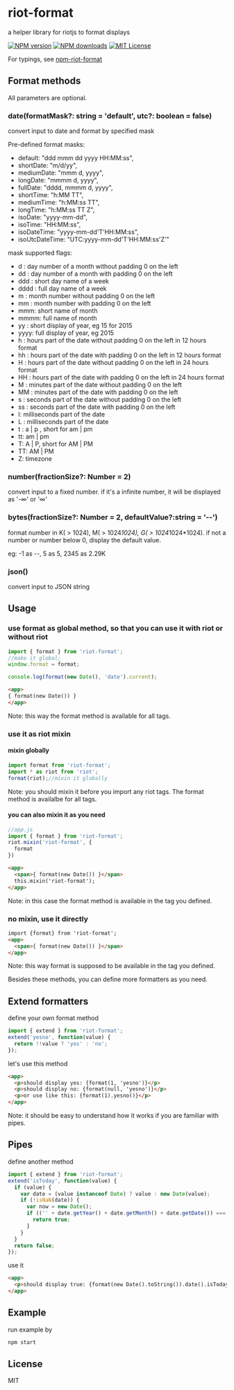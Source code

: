 # riot-format

a helper library for riotjs to format displays

[![NPM version][npm-version-image]][npm-url]
[![NPM downloads][npm-downloads-image]][npm-url]
[![MIT License][license-image]][license-url]

For typings, see [npm-riot-format](https://github.com/Joylei/npm-riot-format.git)

## Format methods

All parameters are optional.

### date(formatMask?: string = 'default', utc?: boolean = false)

convert input to date and format by specified mask

Pre-defined format masks:

- default: "ddd mmm dd yyyy HH:MM:ss",
- shortDate: "m/d/yy",
- mediumDate: "mmm d, yyyy",
- longDate: "mmmm d, yyyy",
- fullDate: "dddd, mmmm d, yyyy",
- shortTime: "h:MM TT",
- mediumTime: "h:MM:ss TT",
- longTime: "h:MM:ss TT Z",
- isoDate: "yyyy-mm-dd",
- isoTime: "HH:MM:ss",
- isoDateTime: "yyyy-mm-dd'T'HH:MM:ss",
- isoUtcDateTime: "UTC:yyyy-mm-dd'T'HH:MM:ss'Z'"

mask supported flags:

- d : day number of a month without padding 0 on the left
- dd : day number of a month with padding 0 on the left
- ddd : short day name of a week
- dddd : full day name of a week
- m : month number without padding 0 on the left
- mm : month number with padding 0 on the left
- mmm: short name of month
- mmmm: full name of month
- yy : short display of year, eg 15 for 2015
- yyyy: full display of year, eg 2015
- h : hours part of the date without padding 0 on the left in 12 hours format
- hh : hours part of the date with padding 0 on the left in 12 hours format
- H : hours part of the date without padding 0 on the left in 24 hours format
- HH : hours part of the date with padding 0 on the left in 24 hours format
- M : minutes part of the date without padding 0 on the left
- MM : minutes part of the date with padding 0 on the left
- s : seconds part of the date without padding 0 on the left
- ss : seconds part of the date with padding 0 on the left
- l: milliseconds part of the date
- L : milliseconds part of the date
- t : a | p , short for am | pm
- tt: am | pm
- T: A | P, short for AM | PM
- TT: AM | PM
- Z: timezone

### number(fractionSize?: Number = 2)

convert input to a fixed number.
if it's a infinite number, it will be displayed as '-∞' or '∞'

### bytes(fractionSize?: Number = 2, defaultValue?:string = '--')

format number in K( > 1024), M( > 1024*1024), G( > 1024*1024*1024).
if not a number or number below 0, display the default value.

eg: -1 as --, 5 as 5, 2345 as 2.29K

### json()

convert input to JSON string

## Usage

### use format as global method, so that you can use it with riot or without riot

```js
import { format } from 'riot-format';
//make it global;
window.format = format;

console.log(format(new Date(), 'date').current);
```

```html
<app>
{ format(new Date()) }
</app>
```

Note: this way the format method is available for all tags.

### use it as riot mixin

#### mixin globally

```js
import format from 'riot-format';
import * as riot from 'riot';
format(riot);//mixin it globally
```

Note: you should mixin it before you import any riot tags. The format method is availalbe for all tags.

#### you can also mixin it as you need

```js
//app.js
import { format } from 'riot-format';
riot.mixin('riot-format', {
  format
})
```

```html
<app>
  <span>{ format(new Date()) }</span>
  this.mixin('riot-format');
</app>
```

Note: in this case the format method is available in the tag you defined.

### no mixin, use it directly

```html
import {format} from 'riot-format';
<app>
  <span>{ format(new Date()) }</span>
</app>
```

Note: this way format is supposed to be available in the tag you defined.

Besides these  methods, you can define more formatters as you need.

## Extend formatters

define your own format method

```js
import { extend } from 'riot-format';
extend('yesno', function(value) {
  return !!value ? 'yes' : 'no';
});
```

let's use this method

```html
<app>
  <p>should display yes: {format(1, 'yesno')}</p>
  <p>should display no: {format(null, 'yesno')}</p>
  <p>or use like this: {format(1).yesno()}</p>
</app>
```

Note: it should be easy to understand how it works if you are familiar with pipes.

## Pipes

define another method

```js
import { extend } from 'riot-format';
extend('isToday', function(value) {
  if (value) {
    var date = (value instanceof Date) ? value : new Date(value);
    if (!isNaN(date)) {
      var now = new Date();
      if (('' + date.getYear() + date.getMonth() + date.getDate()) === ('' + now.getYear() + now.getMonth() + now.getDate())) {
        return true;
      }
    }
  }
  return false;
});
```

use it

```html
<app>
  <p>should display true: {format(new Date().toString()).date().isToday()}</p>
</app>
```

## Example

run example by

```sh
npm start
```

## License

MIT

[license-image]:http://img.shields.io/badge/license-MIT-000000.svg?style=flat-square
[license-url]:LICENSE

[npm-version-image]:http://img.shields.io/npm/v/riot-format.svg?style=flat-square
[npm-downloads-image]:http://img.shields.io/npm/dm/riot-format.svg?style=flat-square
[npm-url]:https://npmjs.org/package/riot-format